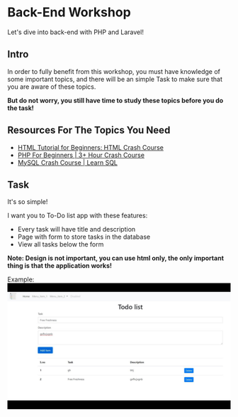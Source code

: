 # Back-End Workshop

Let's dive into back-end with PHP and Laravel!

## Intro

In order to fully benefit from this workshop, you must have knowledge of some important topics, and there will be an simple Task to make sure that you are aware of these topics.

**But do not worry, you still have time to study these topics before you do the task!**

## Resources For The Topics You Need

 - [HTML Tutorial for Beginners: HTML Crash Course](https://www.youtube.com/watch?v=qz0aGYrrlhU&ab_channel=ProgrammingwithMosh)
 - [PHP For Beginners | 3+ Hour Crash Course](https://www.youtube.com/watch?v=BUCiSSyIGGU&ab_channel=TraversyMedia)
 - [MySQL Crash Course | Learn SQL](https://www.youtube.com/watch?v=9ylj9NR0Lcg&ab_channel=TraversyMedia)



## Task
It's so simple!

I want you to To-Do list app with these features:
- Every task will have title and description
- Page with form to store tasks in the database
- View all tasks below the form

**Note: Design is not important, you can use html only, the only important thing is that the application works!**

Example:
![example](/example.jpg)


